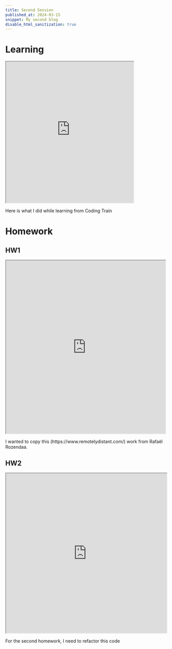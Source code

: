 ```yaml
---
title: Second Session
published_at: 2024-03-15
snippet: My second blog
disable_html_sanitization: true
---
```

# Learning
<iframe src="https://editor.p5js.org/kimnhudiep2003/full/lArm88S1c" width ="400px" height ="442px"></iframe>
<p>Here is what I did while learning from Coding Train</p>

# Homework
## HW1
<iframe src="https://editor.p5js.org/kimnhudiep2003/full/wbuM03pbN" width ="500px" height = "542px"></iframe>
<p>I wanted to copy this (https://www.remotelydistant.com/) work from Rafaël Rozendaa.</p>

## HW2
<iframe src="https://editor.p5js.org/kimnhudiep2003/full/9cRXiiKyP" width = "100%" height = "500px"></iframe>
<p>For the second homework, I need to refactor this code</p>
